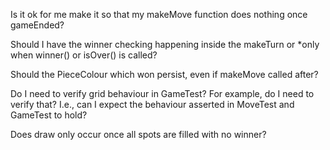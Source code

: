 Is it ok for me make it so that my makeMove function does nothing once
gameEnded?

Should I have the winner checking happening inside the makeTurn or *only when winner() or isOver() is called?

Should the PieceColour which won persist, even if makeMove called after?

Do I need to verify grid behaviour in GameTest? For example, do I need to verify
that? I.e., can I expect the behaviour asserted in MoveTest and GameTest to hold?

Does draw only occur once all spots are filled with no winner?
